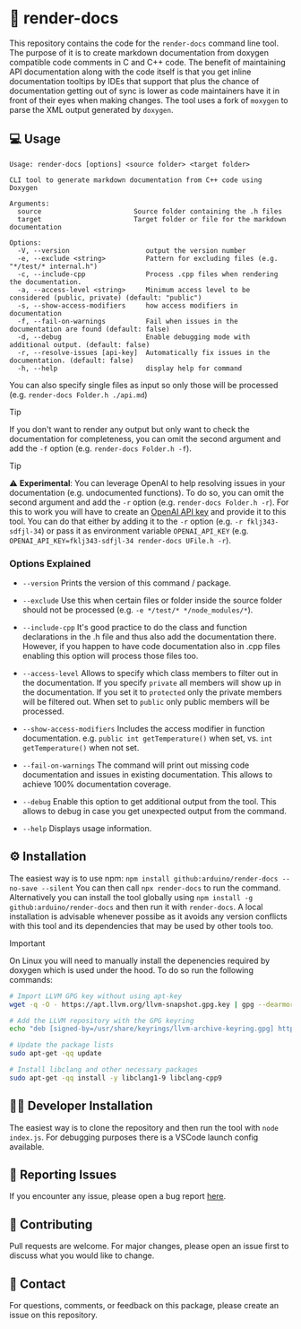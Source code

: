 # 📖 render-docs

This repository contains the code for the `render-docs` command line tool. The purpose of it is to create markdown documentation from doxygen compatible code comments in C and C++ code.
The benefit of maintaining API documentation along with the code itself is that you get inline documentation tooltips by IDEs that support that plus the chance of documentation getting out of sync is lower as code maintainers have it in front of their eyes when making changes.
The tool uses a fork of `moxygen` to parse the XML output generated by `doxygen`.

## 💻 Usage
```
Usage: render-docs [options] <source folder> <target folder>

CLI tool to generate markdown documentation from C++ code using Doxygen

Arguments:
  source                       Source folder containing the .h files
  target                       Target folder or file for the markdown documentation

Options:
  -V, --version                   output the version number
  -e, --exclude <string>          Pattern for excluding files (e.g. "*/test/* internal.h")
  -c, --include-cpp               Process .cpp files when rendering the documentation.
  -a, --access-level <string>     Minimum access level to be considered (public, private) (default: "public")
  -s, --show-access-modifiers     how access modifiers in documentation
  -f, --fail-on-warnings          Fail when issues in the documentation are found (default: false)
  -d, --debug                     Enable debugging mode with additional output. (default: false)
  -r, --resolve-issues [api-key]  Automatically fix issues in the documentation. (default: false)
  -h, --help                      display help for command
```

You can also specify single files as input so only those will be processed (e.g. `render-docs Folder.h ./api.md`)

> [!TIP]
> If you don't want to render any output but only want to check the documentation for completeness, you can omit the second argument and add the `-f` option (e.g. `render-docs Folder.h -f`).

> [!TIP]
> :warning: **Experimental**: You can leverage OpenAI to help resolving issues in your documentation (e.g. undocumented functions). To do so, you can omit the second argument and add the `-r` option (e.g. `render-docs Folder.h -r`).
For this to work you will have to create an [OpenAI API key](https://platform.openai.com/api-keys) and provide it to this tool. You can do that either by adding it to the `-r` option (e.g. `-r fklj343-sdfjl-34`) or pass it as environment variable `OPENAI_API_KEY` (e.g. `OPENAI_API_KEY=fklj343-sdfjl-34 render-docs UFile.h -r`).

### Options Explained

- `--version` Prints the version of this command / package.
- `--exclude` Use this when certain files or folder inside the source folder should not be processed (e.g. `-e */test/* */node_modules/*`).
- `--include-cpp` It's good practice to do the class and function declarations in the .h file and thus also add the documentation there. However, if you happen to have code documentation also in .cpp files enabling this option will process those files too.
- `--access-level` Allows to specify which class members to filter out in the documentation. If you specify `private` all members will show up in the documentation. If you set it to `protected` only the private members will be filtered out. When set to `public` only public members will be processed.
- `--show-access-modifiers` Includes the access modifier in function documentation. e.g. `public int getTemperature()` when set, vs. `int getTemperature()` when not set.

- `--fail-on-warnings` The command will print out missing code documentation and issues in existing documentation. This allows to achieve 100% documentation coverage.
- `--debug` Enable this option to get additional output from the tool. This allows to debug in case you get unexpected output from the command.
- `--help` Displays usage information.

## ⚙️ Installation

The easiest way is to use npm: `npm install github:arduino/render-docs --no-save --silent`
You can then call `npx render-docs` to run the command. Alternatively you can install the tool globally using `npm install -g github:arduino/render-docs` and then run it with `render-docs`. A local installation is advisable whenever possibe as it avoids any version conflicts with this tool and its dependencies that may be used by other tools too.

> [!IMPORTANT]  
> On Linux you will need to manually install the depenencies required by doxygen which is used under the hood. To do so run the following commands:

```bash
# Import LLVM GPG key without using apt-key
wget -q -O - https://apt.llvm.org/llvm-snapshot.gpg.key | gpg --dearmor -o /usr/share/keyrings/llvm-archive-keyring.gpg

# Add the LLVM repository with the GPG keyring
echo "deb [signed-by=/usr/share/keyrings/llvm-archive-keyring.gpg] http://apt.llvm.org/focal/ llvm-toolchain-focal-9 main" | sudo tee /etc/apt/sources.list.d/llvm.list

# Update the package lists
sudo apt-get -qq update

# Install libclang and other necessary packages
sudo apt-get -qq install -y libclang1-9 libclang-cpp9
```

## 🧑‍💻 Developer Installation

The easiest way is to clone the repository and then run the tool with `node index.js`.
For debugging purposes there is a VSCode launch config available.

## 🐛 Reporting Issues

If you encounter any issue, please open a bug report [here](https://github.com/arduino/render-docs/issues). 

## 💪 Contributing

Pull requests are welcome. For major changes, please open an issue first to discuss what you would like to change.

## 🤙 Contact

For questions, comments, or feedback on this package, please create an issue on this repository.